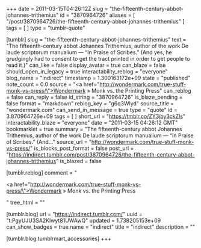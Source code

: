 +++
date = 2011-03-15T04:26:12Z
slug = "the-fifteenth-century-abbot-johannes-trithemius"
id = "3870964726"
aliases = [ "/post/3870964726/the-fifteenth-century-abbot-johannes-trithemius" ]
tags = [ ]
type = "tumblr-quote"

[tumblr]
slug = "the-fifteenth-century-abbot-johannes-trithemius"
text = "The fifteenth-century abbot Johannes Trithemius, author of the work De laude scriptorum manualium — “In Praise of Scribes.” (And yes, he grudgingly had to consent to get the tract printed in order to get people to read it.)"
can_like = false
display_avatar = true
can_blaze = false
should_open_in_legacy = true
interactability_reblog = "everyone"
blog_name = "indirect"
timestamp = 1.300163172e+09
state = "published"
note_count = 0.0
source = "<a href=\"http://wondermark.com/true-stuff-monk-vs-press/\">Wondermark » Monk vs. the Printing Press</a>"
can_reblog = false
can_reply = false
id_string = "3870964726"
is_blaze_pending = false
format = "markdown"
reblog_key = "g6q3Wlyd"
source_title = "wondermark.com"
can_send_in_message = true
type = "quote"
id = 3.870964726e+09
tags = [ ]
short_url = "https://tmblr.co/ZY3jby3ckZls"
interactability_blaze = "everyone"
date = "2011-03-15 04:26:12 GMT"
bookmarklet = true
summary = "The fifteenth-century abbot Johannes Trithemius, author of the work De laude scriptorum manualium — “In Praise of Scribes.” (And..."
source_url = "http://wondermark.com/true-stuff-monk-vs-press/"
is_blocks_post_format = false
post_url = "https://indirect.tumblr.com/post/3870964726/the-fifteenth-century-abbot-johannes-trithemius"
is_blazed = false

[tumblr.reblog]
comment = "<p><a href=\"http://wondermark.com/true-stuff-monk-vs-press/\">Wondermark » Monk vs. the Printing Press</a></p>"
tree_html = ""

[tumblr.blog]
url = "https://indirect.tumblr.com/"
uuid = "t:PgyUJU3SA2Klwyt81UWAwQ"
updated = 1.738205153e+09
can_show_badges = true
name = "indirect"
title = "indirect"
description = ""

[tumblr.blog.tumblrmart_accessories]
+++
